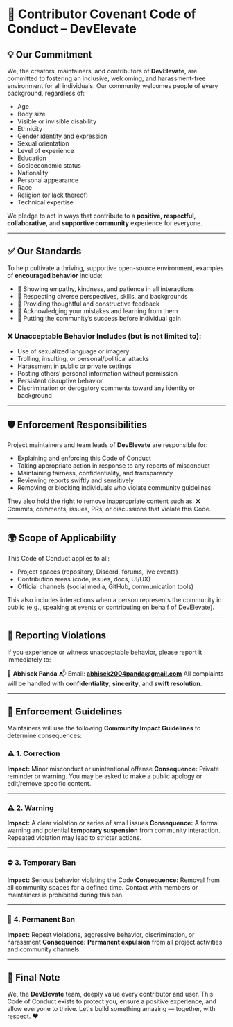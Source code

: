 # 🤝 **Contributor Covenant Code of Conduct – DevElevate**

## 💡 Our Commitment

We, the creators, maintainers, and contributors of **DevElevate**, are committed to fostering an inclusive, welcoming, and harassment-free environment for all individuals. Our community welcomes people of every background, regardless of:

- Age
- Body size
- Visible or invisible disability
- Ethnicity
- Gender identity and expression
- Sexual orientation
- Level of experience
- Education
- Socioeconomic status
- Nationality
- Personal appearance
- Race
- Religion (or lack thereof)
- Technical expertise

We pledge to act in ways that contribute to a **positive, respectful, collaborative**, and **supportive community** experience for everyone.

---

## ✅ Our Standards

To help cultivate a thriving, supportive open-source environment, examples of **encouraged behavior** include:

- 🌟 Showing empathy, kindness, and patience in all interactions
- 🧠 Respecting diverse perspectives, skills, and backgrounds
- 📢 Providing thoughtful and constructive feedback
- 🧩 Acknowledging your mistakes and learning from them
- 🤝 Putting the community’s success before individual gain

### ❌ Unacceptable Behavior Includes (but is not limited to):

- Use of sexualized language or imagery
- Trolling, insulting, or personal/political attacks
- Harassment in public or private settings
- Posting others’ personal information without permission
- Persistent disruptive behavior
- Discrimination or derogatory comments toward any identity or background

---

## 🛡️ Enforcement Responsibilities

Project maintainers and team leads of **DevElevate** are responsible for:

- Explaining and enforcing this Code of Conduct
- Taking appropriate action in response to any reports of misconduct
- Maintaining fairness, confidentiality, and transparency
- Reviewing reports swiftly and sensitively
- Removing or blocking individuals who violate community guidelines

They also hold the right to remove inappropriate content such as:
❌ Commits, comments, issues, PRs, or discussions that violate this Code.

---

## 🌍 Scope of Applicability

This Code of Conduct applies to all:

- Project spaces (repository, Discord, forums, live events)
- Contribution areas (code, issues, docs, UI/UX)
- Official channels (social media, GitHub, communication tools)

This also includes interactions when a person represents the community in public (e.g., speaking at events or contributing on behalf of DevElevate).

---

## 📣 Reporting Violations

If you experience or witness unacceptable behavior, please report it immediately to:

📧 **Abhisek Panda**
📬 Email: **[abhisek2004panda@gmail.com](mailto:abhisek2004panda@gmail.com)**
All complaints will be handled with **confidentiality**, **sincerity**, and **swift resolution**.

---

## 📏 Enforcement Guidelines

Maintainers will use the following **Community Impact Guidelines** to determine consequences:

### ⚠️ 1. Correction

**Impact:** Minor misconduct or unintentional offense
**Consequence:** Private reminder or warning. You may be asked to make a public apology or edit/remove specific content.

---

### ⚠️ 2. Warning

**Impact:** A clear violation or series of small issues
**Consequence:** A formal warning and potential **temporary suspension** from community interaction. Repeated violation may lead to stricter actions.

---

### ⛔ 3. Temporary Ban

**Impact:** Serious behavior violating the Code
**Consequence:** Removal from all community spaces for a defined time. Contact with members or maintainers is prohibited during this ban.

---

### 🚫 4. Permanent Ban

**Impact:** Repeat violations, aggressive behavior, discrimination, or harassment
**Consequence:** **Permanent expulsion** from all project activities and community channels.

---

## 🧾 Final Note

We, the **DevElevate** team, deeply value every contributor and user. This Code of Conduct exists to protect you, ensure a positive experience, and allow everyone to thrive. Let's build something amazing — together, with respect. ❤️
